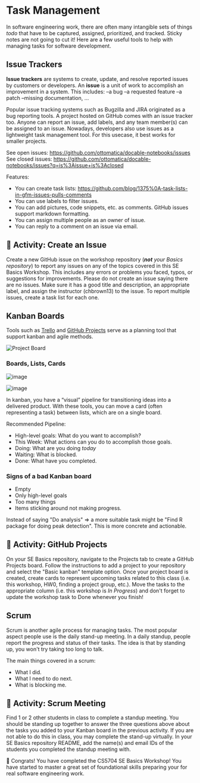 # Task Management

In software engineering work, there are often many intangible sets of things _todo_ that have to be captured, assigned, prioritized, and tracked. Sticky notes are not going to cut it! Here are a few useful tools to help with managing tasks for software development.

## Issue Trackers

**Issue trackers** are systems to create, update, and resolve reported issues by customers or developers. An **issue** is a unit of work to accomplish an improvement in a system. This includes:
–a bug
–a requested feature
–a patch
–missing documentation, ... 

Popular issue tracking systems such as Bugzilla and JIRA originated as a bug reporting tools. A project hosted on GitHub comes with an issue tracker too. Anyone can report an issue, add labels, and any team member(s) can be assigned to an issue. Nowadays, developers also use issues as a lightweight task management tool. For this usecase, it best works for smaller projects.

See open issues: https://github.com/ottomatica/docable-notebooks/issues
See closed issues: https://github.com/ottomatica/docable-notebooks/issues?q=is%3Aissue+is%3Aclosed

Features:
* You can create task lists: https://github.com/blog/1375%0A-task-lists-in-gfm-issues-pulls-comments
* You can use labels to filter issues.
* You can add pictures, code snippets, etc. as comments. GitHub issues support markdown formatting.
* You can assign multiple people as an owner of issue.
* You can reply to a comment on an issue via email.

## 📝 Activity: Create an Issue

Create a new GitHub issue on the workshop repository (**_not_** _your Basics repository_) to report any issues on any of the topics covered in this SE Basics Workshop. This includes any errors or problems you faced, typos, or suggestions for improvements. Please do not create an issue saying there are no issues. Make sure it has a good title and description, an appropriate label, and assign the instructor (chbrown13) to the issue. To report multiple issues, create a task list for each one. 

## Kanban Boards

Tools such as [Trello](https://trello.com/) and [GitHub Projects](https://docs.github.com/en/free-pro-team@latest/github/managing-your-work-on-github/about-project-boards) serve as a planning tool that support kanban and agile methods.

![Project Board](https://miro.medium.com/max/4976/1*_St3BrB36V05JAuFIC3utQ.png)

### Boards, Lists, Cards

![image](https://cloud.githubusercontent.com/assets/742934/15636941/eb418154-25db-11e6-9814-5a3c835c0c11.png)

![image](https://cloud.githubusercontent.com/assets/742934/15635646/cbe2b4fa-25b2-11e6-8dc9-e6cafca6629c.png)

In kanban, you have a “visual” pipeline for transitioning ideas into a delivered product. With these tools, you can move a card (often representing a task) between lists, which are on a single board.

Recommended Pipeline:

* High-level goals: What do you want to accomplish?
* This Week: What actions can you do to accomplish those goals.
* Doing: What are you doing *today*
* Waiting: What is blocked.
* Done: What have you completed.

### Signs of a bad Kanban board

* Empty
* Only high-level goals
* Too many things
* Items sticking around not making progress.

Instead of saying "Do analysis" => a more suitable task might be "Find R package for doing peak detection". This is more concrete and actionable.

## 📝 Activity: GitHub Projects

On your SE Basics repository, navigate to the Projects tab to create a GitHub Projects board. Follow the instructions to add a project to your repository and select the "Basic kanban" template option. Once your project board is created, create cards to represent upcoming tasks related to this class (i.e. this workshop, HW0, finding a project group, etc.). Move the tasks to the appropriate column (i.e. this workshop is _In Progress_) and don't forget to update the workshop task to Done whenever you finish!

## Scrum

Scrum is another agile process for managing tasks. The most popular aspect people use is the daily stand-up meeting. In a daily standup, people report the progress and status of their tasks. The idea is that by standing up, you won't try taking too long to talk.

The main things covered in a scrum:

* What I did.
* What I need to do next.
* What is blocking me.

## 📝 Activity: Scrum Meeting

Find 1 or 2 other students in class to complete a standup meeting. You should be standing up together to answer the three questions above about the tasks you added to your Kanban board in the previous activity. If you are not able to do this in class, you may complete the stand-up virtually. In your SE Basics repository README, add the name(s) and email IDs of the students you completed the standup meeting with.


🥳 Congrats! You have completed the CS5704 SE Basics Workshop! You have started to master a great set of foundational skills preparing your for real software engineering work.
